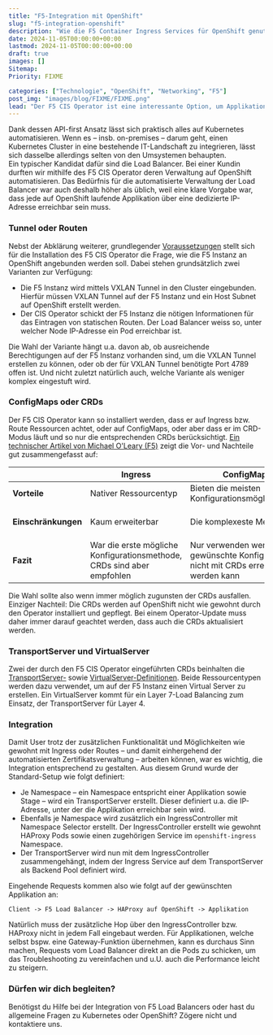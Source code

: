 ```yaml
---
title: "F5-Integration mit OpenShift"
slug: "f5-integration-openshift"
description: "Wie die F5 Container Ingress Services für OpenShift genutzt werden können"
date: 2024-11-05T00:00:00+00:00
lastmod: 2024-11-05T00:00:00+00:00
draft: true
images: []
Sitemap:
Priority: FIXME

categories: ["Technologie", "OpenShift", "Networking", "F5"]
post_img: "images/blog/FIXME/FIXME.png"
lead: "Der F5 CIS Operator ist eine interessante Option, um Applikationen automatisch über einen Enterprise Load Balancer erreichbar zu machen. Die Integration funktioniert aber unter Umständen nicht, wie das auf den ersten Blick erwartet werden könnte."
---
```


Dank dessen API-first Ansatz lässt sich praktisch alles auf Kubernetes automatisieren. Wenn es – insb. on-premises – darum geht, einen Kubernetes Cluster in eine bestehende IT-Landschaft zu integrieren, lässt sich dasselbe allerdings selten von den Umsystemen behaupten.\
Ein typischer Kandidat dafür sind die Load Balancer. Bei einer Kundin durften wir mithilfe des F5 CIS Operator deren Verwaltung auf OpenShift automatisieren. Das Bedürfnis für die automatisierte Verwaltung der Load Balancer war auch deshalb höher als üblich, weil eine klare Vorgabe war, dass jede auf OpenShift laufende Applikation über eine dedizierte IP-Adresse erreichbar sein muss.

### Tunnel oder Routen

Nebst der Abklärung weiterer, grundlegender [Voraussetzungen](https://clouddocs.f5.com/containers/latest/userguide/cis-installation.html#prerequisites) stellt sich für die Installation des F5 CIS Operator die Frage, wie die F5 Instanz an OpenShift angebunden werden soll. Dabei stehen grundsätzlich zwei Varianten zur Verfügung:

* Die F5 Instanz wird mittels VXLAN Tunnel in den Cluster eingebunden. Hierfür müssen VXLAN Tunnel auf der F5 Instanz und ein Host Subnet auf OpenShift erstellt werden.
* Der CIS Operator schickt der F5 Instanz die nötigen Informationen für das Eintragen von statischen Routen. Der Load Balancer weiss so, unter welcher Node IP-Adresse ein Pod erreichbar ist.

Die Wahl der Variante hängt u.a. davon ab, ob ausreichende Berechtigungen auf der F5 Instanz vorhanden sind, um die VXLAN Tunnel erstellen zu können, oder ob der für VXLAN Tunnel benötigte Port 4789 offen ist. Und nicht zuletzt natürlich auch, welche Variante als weniger komplex eingestuft wird.

### ConfigMaps oder CRDs

Der F5 CIS Operator kann so installiert werden, dass er auf Ingress bzw. Route Ressourcen achtet, oder auf ConfigMaps, oder aber dass er im CRD-Modus läuft und so nur die entsprechenden CRDs berücksichtigt. [Ein technischer Artikel von Michael O'Leary (F5)](https://community.f5.com/kb/technicalarticles/my-first-crd-deployment-with-cis/291159) zeigt die Vor- und Nachteile gut zusammengefasst auf:

|                     | **Ingress**                                                            | **ConfigMap**                                                                       | **CustomResourceDefinitions**                             |
|---------------------|------------------------------------------------------------------------|-------------------------------------------------------------------------------------|-----------------------------------------------------------|
| **Vorteile**        | Nativer Ressourcentyp                                                  | Bieten die meisten Konfigurationsmöglichkeiten                                      | Native Kubernetes Ressourcen                              |
| **Einschränkungen** | Kaum erweiterbar                                                       | Die komplexeste Methode                                                             | Keine groben Nachteile aber einige kleinere Anforderungen |
| **Fazit**           | War die erste mögliche Konfigurationsmethode, CRDs sind aber empfohlen | Nur verwenden wenn die gewünschte Konfiguration nicht mit CRDs erreicht werden kann | Die erste Wahl wenn möglich                               |

Die Wahl sollte also wenn immer möglich zugunsten der CRDs ausfallen. Einziger Nachteil: Die CRDs werden auf OpenShift nicht wie gewohnt durch den Operator installiert und gepflegt. Bei einem Operator-Update muss daher immer darauf geachtet werden, dass auch die CRDs aktualisiert werden.

### TransportServer und VirtualServer

Zwei der durch den F5 CIS Operator eingeführten CRDs beinhalten die [TransportServer-](https://clouddocs.f5.com/containers/latest/userguide/crd/transportserver.html) sowie [VirtualServer-Definitionen](https://clouddocs.f5.com/containers/latest/userguide/crd/virtualserver.html). Beide Ressourcentypen werden dazu verwendet, um auf der F5 Instanz einen Virtual Server zu erstellen. Ein VirtualServer kommt für ein Layer 7-Load Balancing zum Einsatz, der TransportServer für Layer 4.

### Integration

Damit User trotz der zusätzlichen Funktionalität und Möglichkeiten wie gewohnt mit Ingress oder Routes – und damit einhergehend der automatisierten Zertifikatsverwaltung – arbeiten können, war es wichtig, die Integration entsprechend zu gestalten. Aus diesem Grund wurde der Standard-Setup wie folgt definiert:

* Je Namespace – ein Namespace entspricht einer Applikation sowie Stage – wird ein TransportServer erstellt. Dieser definiert u.a. die IP-Adresse, unter der die Applikation erreichbar sein wird. 
* Ebenfalls je Namespace wird zusätzlich ein IngressController mit Namespace Selector erstellt. Der IngressController erstellt wie gewohnt HAProxy Pods sowie einen zugehörigen Service im `openshift-ingress` Namespace.
* Der TransportServer wird nun mit dem IngressController zusammengehängt, indem der Ingress Service auf dem TransportServer als Backend Pool definiert wird.

Eingehende Requests kommen also wie folgt auf der gewünschten Applikation an:

```
Client -> F5 Load Balancer -> HAProxy auf OpenShift -> Applikation
```

Natürlich muss der zusätzliche Hop über den IngressController bzw. HAProxy nicht in jedem Fall eingebaut werden. Für Applikationen, welche selbst bspw. eine Gateway-Funktion übernehmen, kann es durchaus Sinn machen, Requests vom Load Balancer direkt an die Pods zu schicken, um das Troubleshooting zu vereinfachen und u.U. auch die Performance leicht zu steigern.

### Dürfen wir dich begleiten?

Benötigst du Hilfe bei der Integration von F5 Load Balancers oder hast du allgemeine Fragen zu Kubernetes oder OpenShift? Zögere nicht und kontaktiere uns.
